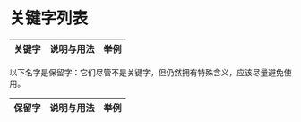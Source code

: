 # 关键字列表

<table>
    <thead>
        <tr>
            <th class="keyword">关键字</th>
            <th class="info">说明与用法</th>
            <th class="example">举例</th>
        </tr>
    </thead>
    <tbody id="keywordTable">
    </tbody>
</table>

以下名字是保留字：它们尽管不是关键字，但仍然拥有特殊含义，应该尽量避免使用。

<table>
    <thead>
        <tr>
            <th class="keyword">保留字</th>
            <th class="info">说明与用法</th>
            <th class="example">举例</th>
        </tr>
    </thead>
    <tbody id="preservedWordTable">
    </tbody>
</table>
<script>
function loadKeywords(json_path, target) {
    (function loadJSON(path, success, error) {
        var xhr = new XMLHttpRequest();
        xhr.onreadystatechange = function() {
            if (xhr.readyState === XMLHttpRequest.DONE) {
                if (xhr.status === 200) {
                    if (success)
                        success(JSON.parse(xhr.responseText));
                } else {
                    if (error)
                        error(xhr);
                }
            }
        };
        xhr.open("GET", path, true);
        xhr.send();
    })(json_path,function(data){
        for (let i in data) {
            let node = document.createElement('tr');
            node.innerHTML += '<td class="keyword" rowspan="' + data[i].usage.length + '"><code>' + 
                            data[i].keyword + '</code></td>';
            let example = document.createElement('code');
            example.textContent = data[i].usage[0].example;
            example.setAttribute('class', 'language-cpp');
            node.innerHTML += '<td class="info">' + data[i].usage[0].info + '</td>'+
                            '<td class="example"><pre class="table-code"><code class="language-cpp">' + example.outerHTML +
                            '</code></pre></td>'
            target.appendChild(node);
            if (data[i].usage.length > 1) {
                for (let j = 1; j < data[i].usage.length; j++) {
                    let usage = document.createElement('tr');
                    let example = document.createElement('code');
                    example.textContent = data[i].usage[j].example;
                    example.setAttribute('class', 'language-cpp');
                    usage.innerHTML += '<td class="info">' + data[i].usage[j].info + '</td>'+
                                    '<td class="example"><pre class="table-code"><code class="language-cpp">' + example.outerHTML +
                                    '</code></pre></td>'
                    target.appendChild(usage);
                }
            }
            Prism.highlightAll();
        }
    },function(xhr){
        console.error("Load Failed.");
        console.log(xhr);
    });
};
loadKeywords("appendix/keyword.json",document.querySelector('#keywordTable'));
loadKeywords("appendix/preserved_word.json",document.querySelector('#preservedWordTable'));
</script>